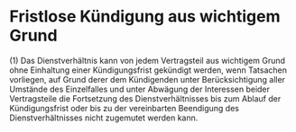 # Fristlose Kündigung aus wichtigem Grund

(1) Das Dienstverhältnis kann von jedem Vertragsteil aus wichtigem Grund ohne Einhaltung einer Kündigungsfrist gekündigt werden, wenn Tatsachen vorliegen, auf Grund derer dem Kündigenden unter Berücksichtigung aller Umstände des Einzelfalles und unter Abwägung der Interessen beider Vertragsteile die Fortsetzung des Dienstverhältnisses bis zum Ablauf der Kündigungsfrist oder bis zu der vereinbarten Beendigung des Dienstverhältnisses nicht zugemutet werden kann.